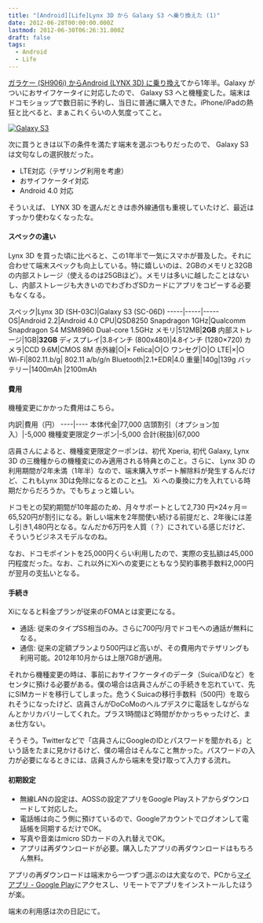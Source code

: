 ```yaml
---
title: "[Android][Life]Lynx 3D から Galaxy S3 へ乗り換えた (1)"
date: 2012-06-28T00:00:00.000Z
lastmod: 2012-06-30T06:26:31.000Z
draft: false
tags:
  - Android
  - Life
---
```


[ガラケー (SH906i) からAndroid (LYNX 3D) に乗り換え](/posts/20101215/p01)てから1年半。Galaxy がついにおサイフケータイに対応したので、 Galaxy S3 へと機種変した。端末はドコモショップで数日前に予約し、当日に普通に購入できた。iPhone/iPadの熱狂と比べると、まぁこれくらいの人気度ってこと。

[![Galaxy S3](https://farm8.staticflickr.com/7272/7470653294_61743587c6_z.jpg "Galaxy S3")](http://www.flickr.com/photos/machu/7470653294/)

次に買うときは以下の条件を満たす端末を選ぶつもりだったので、 Galaxy S3 は文句なしの選択肢だった。

- LTE対応（テザリング利用を考慮）
- おサイフケータイ対応
- Android 4.0 対応

そういえば、 LYNX 3D を選んだときは赤外線通信も重視していたけど、最近はすっかり使わなくなったな。

#### スペックの違い

Lynx 3D を買った頃に比べると、この1年半で一気にスマホが普及した。それに合わせて端末スペックも向上している。特に嬉しいのは、2GBのメモリと32GBの内部ストレージ（使えるのは25GBほど）。メモリは多いに越したことはないし、内部ストレージも大きいのでわざわざSDカードにアプリをコピーする必要もなくなる。

スペック|Lynx 3D (SH-03C)|Galaxy S3 (SC-06D) -----|-----|----- OS|Android 2.2|Android 4.0 CPU|QSD8250 Snapdragon 1GHz|Qualcomm Snapdragon S4 MSM8960 Dual-core 1.5GHz メモリ|512MB|**2GB** 内部ストレージ|1GB|**32GB** ディスプレイ|3.8インチ (800x480)|4.8インチ (1280×720) カメラ|CCD 9.6M|CMOS 8M 赤外線|○|× Felica|○|○ ワンセグ|○|○ LTE|×|○ Wi-Fi|802.11.b/g| 802.11 a/b/g/n Bluetooth|2.1+EDR|4.0 重量|140g|139g バッテリー|1400mAh |2100mAh

#### 費用

機種変更にかかった費用はこちら。

内訳|費用（円） ----|---- 本体代金|77,000 店頭割引（オプション加入）|-5,000 機種変更限定クーポン|-5,000 合計(税抜)|67,000

店員さんによると、機種変更限定クーポンは、初代 Xperia, 初代 Galaxy, Lynx 3D の三機種からの機種変にのみ適用される特典とのこと。さらに、 Lynx 3D の利用期間が2年未満（1年半）なので、端末購入サポート解除料が発生するんだけど、これもLynx 3Dは免除になるとのこと[\*1](# "正確には翌月に支払った後に、翌々月に変換されるらしい")。 Xi への乗換に力を入れている時期だからだろうか。でもちょっと嬉しい。

ドコモとの契約期間が10年超のため、月々サポートとして2,730 円×24ヶ月＝65,520円が割引になる。新しい端末を2年間使い続ける前提だと、2年後には差し引き1,480円となる。なんだか6万円を人質（？）にされている感じだけど、そういうビジネスモデルなのね。

なお、ドコモポイントを25,000円くらい利用したので、実際の支払額は45,000円程度だった。なお、これ以外にXiへの変更にともなう契約事務手数料2,000円が翌月の支払いとなる。

#### 手続き

Xiになると料金プランが従来のFOMAとは変更になる。

- 通話: 従来のタイプSS相当のみ。さらに700円/月でドコモへの通話が無料になる。
- 通信: 従来の定額プランより500円ほど高いが、その費用内でテザリングも利用可能。2012年10月からは上限7GBが適用。

それから機種変更の時は、事前におサイフケータイのデータ（Suica/iDなど）をセンタに預ける必要がある。僕の場合は店員さんがこの手続きを忘れていて、先にSIMカードを移行してしまった。危うくSuicaの移行手数料（500円）を取られそうになったけど、店員さんがDoCoMoのヘルプデスクに電話をしながらなんとかリカバリーしてくれた。プラス1時間ほど時間がかかっちゃったけど、まぁ仕方ない。

そうそう。Twitterなどで「店員さんにGoogleのIDとパスワードを聞かれる」という話をたまに見かけるけど、僕の場合はそんなこと無かった。パスワードの入力が必要になるときには、店員さんから端末を受け取って入力する流れ。

#### 初期設定

- 無線LANの設定は、AOSSの設定アプリをGoogle Playストアからダウンロードして対応した。
- 電話帳は向こう側に預けているので、Googleアカウントでログオンして電話帳を同期するだけでOK。
- 写真や音楽はmicro SDカードの入れ替えでOK。
- アプリは再ダウンロードが必要。購入したアプリの再ダウンロードはもちろん無料。

アプリの再ダウンロードは端末から一つずつ選ぶのは大変なので、PCから[マイアプリ - Google Play](https://play.google.com/apps)にアクセスし、リモートでアプリをインストールしたほうが楽。

端末の利用感は次の日記にて。
